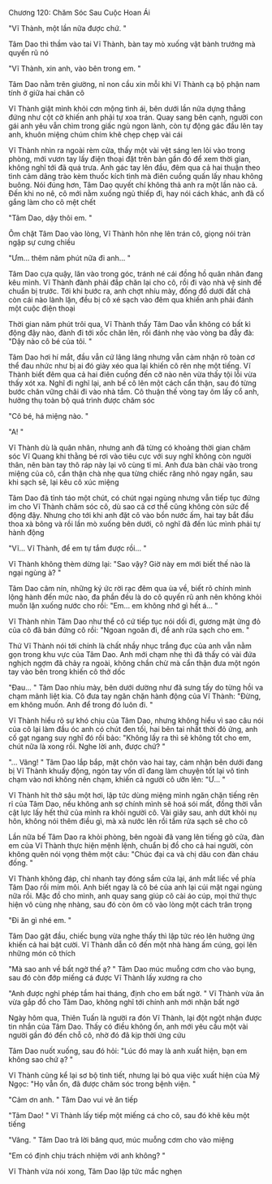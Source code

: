 




Chương 120: Chăm Sóc Sau Cuộc Hoan Ái

"Vĩ Thành, một lần nữa được chứ. "

Tâm Dao thì thầm vào tai Vĩ Thành, bàn tay mò xuống vật bành trướng mà quyến rũ nó



"Vĩ Thành, xin anh, vào bên trong em. "

Tâm Dao nằm trên giường, nỉ non cầu xin mỗi khi Vĩ Thành cạ bộ phận nam tính ở giữa hai chân cô



Vĩ Thành giật mình khỏi cơn mộng tình ái, bên dưới lần nữa dựng thẳng đứng như cột cờ khiến anh phải tự xoa trán. Quay sang bên cạnh, người con gái anh yêu vẫn chìm trong giấc ngủ ngon lành, còn tự động gác đầu lên tay anh, khuôn miệng chúm chím khẽ chẹp chẹp vài cái

Vĩ Thành nhìn ra ngoài rèm cửa, thấy một vài vệt sáng len lỏi vào trong phòng, mới vươn tay lấy điện thoại đặt trên bàn gần đó để xem thời gian, không nghĩ tới đã quá trưa. Anh gác tay lên đầu, đêm qua cả hai thuận theo tình cảm dâng trào kèm thuốc kích tình mà điên cuồng quấn lấy nhau không buông. Nói đúng hơn, Tâm Dao quyết chí không thả anh ra một lần nào cả. Đến khi no nê, cô mới nằm xuống ngủ thiếp đi, hay nói cách khác, anh đã cố gắng làm cho cô mệt chết

"Tâm Dao, dậy thôi em. "

Ôm chặt Tâm Dao vào lòng, Vĩ Thành hôn nhẹ lên trán cô, giọng nói tràn ngập sự cưng chiều

"Ưm... thêm năm phút nữa đi anh... "

Tâm Dao cựa quậy, lăn vào trong góc, tránh né cái đồng hồ quân nhân đang kêu mình. Vĩ Thành đành phải đắp chăn lại cho cô, rồi đi vào nhà vệ sinh để chuẩn bị trước. Tới khi bước ra, anh chợt nhíu mày, đống đồ dưới đất chả còn cái nào lành lặn, đều bị cô xé sạch vào đêm qua khiến anh phải đánh một cuộc điện thoại

Thời gian năm phút trôi qua, Vĩ Thành thấy Tâm Dao vẫn không có bất kì động đậy nào, đành đi tới xốc chăn lên, rồi đánh nhẹ vào vòng ba đẫy đà: "Dậy nào cô bé của tôi. "

Tâm Dao hơi hí mắt, đầu vẫn cứ lâng lâng nhưng vẫn cảm nhận rõ toàn cơ thể đau nhức như bị ai đó giày xéo qua lại khiến cô rên nhẹ một tiếng. Vĩ Thành biết đêm qua cả hai điên cuồng đến cỡ nào nên vừa thấy tội lỗi vừa thấy xót xa. Nghĩ đi nghĩ lại, anh bế cô lên một cách cẩn thận, sau đó từng bước chân vững chãi đi vào nhà tắm. Cô thuận thế vòng tay ôm lấy cổ anh, hưởng thụ toàn bộ quá trình được chăm sóc


"Cô bé, há miệng nào. "

"A! "

Vĩ Thành dù là quân nhân, nhưng anh đã từng có khoảng thời gian chăm sóc Vĩ Quang khi thằng bé rơi vào tiêu cực với suy nghĩ không còn người thân, nên bàn tay thô ráp này lại vô cùng tỉ mỉ. Anh đưa bàn chải vào trong miệng của cô, cẩn thận chà nhẹ qua từng chiếc răng nhỏ ngay ngắn, sau khi sạch sẽ, lại kêu cô xúc miệng

Tâm Dao đã tỉnh táo một chút, có chút ngại ngùng nhưng vẫn tiếp tục đứng im cho Vĩ Thành chăm sóc cô, dù sao cả cơ thể cũng không còn sức để động đậy. Nhưng cho tới khi anh đặt cô vào bồn nước ấm, hai tay bắt đầu thoa xà bông và rồi lần mò xuống bên dưới, cô nghĩ đã đến lúc mình phải tự hành động

"Vĩ... Vĩ Thành, để em tự tắm được rồi... "

Vĩ Thành không thèm dừng lại: "Sao vậy? Giờ này em mới biết thế nào là ngại ngùng à? "

Tâm Dao câm nín, những ký ức rời rạc đêm qua ùa về, biết rõ chính mình lộng hành đến mức nào, đa phần đều là do cô quyến rũ anh nên không khỏi muốn lặn xuống nước cho rồi: "Em... em không nhớ gì hết á... "

Vĩ Thành nhìn Tâm Dao như thể cô cứ tiếp tục nói dối đi, gương mặt ửng đỏ của cô đã bán đứng cô rồi: "Ngoan ngoãn đi, để anh rửa sạch cho em. "

Thứ Vĩ Thành nói tới chính là chất nhầy nhục trắng đục của anh vẫn nằm gọn trong khu vực của Tâm Dao. Anh mới chạm nhẹ thì đã thấy có vài đứa nghịch ngợm đã chảy ra ngoài, không chần chừ mà cẩn thận đưa một ngón tay vào bên trong khiến cô thở dốc

"Đau... " Tâm Dao nhíu mày, bên dưới dường như đã sưng tấy do từng hồi va chạm mãnh liệt kia. Cô đưa tay ngăn chặn hành động của Vĩ Thành: "Đừng, em không muốn. Anh để trong đó luôn đi. "

Vĩ Thành hiểu rõ sự khó chịu của Tâm Dao, nhưng không hiểu vì sao câu nói của cô lại làm đầu óc anh có chút đen tối, hai bên tai nhất thời đỏ ửng, anh cố gạt ngang suy nghĩ đó rồi bảo: "Không lấy ra thì sẽ không tốt cho em, chút nữa là xong rồi. Nghe lời anh, được chứ? "

"... Vâng! " Tâm Dao lắp bắp, mặt chôn vào hai tay, cảm nhận bên dưới đang bị Vĩ Thành khuấy động, ngón tay vốn dĩ đang làm chuyện tốt lại vô tình chạm vào nơi không nên chạm, khiến cả người cô ưỡn lên: "Ư... "

Vĩ Thành hít thở sâu một hơi, lập tức dùng miệng mình ngăn chặn tiếng rên rỉ của Tâm Dao, nếu không anh sợ chính mình sẽ hoá sói mất, đồng thời vẫn cật lực lấy hết thứ của mình ra khỏi người cô. Vài giây sau, anh dứt khỏi nụ hôn, không nói thêm điều gì, mà xả nước lên rồi tắm rửa sạch sẽ cho cô


Lần nữa bế Tâm Dao ra khỏi phòng, bên ngoài đã vang lên tiếng gõ cửa, đàn em của Vĩ Thành thực hiện mệnh lệnh, chuẩn bị đồ cho cả hai người, còn không quên nói vọng thêm một câu: "Chúc đại ca và chị dâu con đàn cháu đống. "

Vĩ Thành không đáp, chỉ nhanh tay đóng sầm cửa lại, ánh mắt liếc về phía Tâm Dao rồi mím môi. Anh biết ngay là cô bé của anh lại cúi mặt ngại ngùng nữa rồi. Mặc đồ cho mình, anh quay sang giúp cô cài áo cúp, mọi thứ thực hiện vô cùng nhẹ nhàng, sau đó còn ôm cô vào lòng một cách trân trọng

"Đi ăn gì nhé em. "

Tâm Dao gật đầu, chiếc bụng vừa nghe thấy thì lập tức réo lên hưởng ứng khiến cả hai bật cười. Vĩ Thành dẫn cô đến một nhà hàng ấm cúng, gọi lên những món cô thích

"Mà sao anh về bất ngờ thế ạ? " Tâm Dao múc muỗng cơm cho vào bụng, sau đó còn đớp miếng cá được Vĩ Thành lấy xương ra cho

"Anh được nghỉ phép tầm hai tháng, định cho em bất ngờ. " Vĩ Thành vừa ăn vừa gắp đồ cho Tâm Dao, không nghĩ tới chính anh mới nhận bất ngờ

Ngày hôm qua, Thiên Tuấn là người ra đón Vĩ Thành, lại đột ngột nhận được tin nhắn của Tâm Dao. Thấy có điều không ổn, anh mới yêu cầu một vài người gần đó đến chỗ cô, nhờ đó đã kịp thời ứng cứu

Tâm Dao nuốt xuống, sau đó hỏi: "Lúc đó may là anh xuất hiện, bạn em không sao chứ ạ? "

Vĩ Thành cũng kể lại sơ bộ tình tiết, nhưng lại bỏ qua việc xuất hiện của Mỹ Ngọc: "Họ vẫn ổn, đã được chăm sóc trong bệnh viện. "

"Cảm ơn anh. " Tâm Dao vui vẻ ăn tiếp

"Tâm Dao! " Vĩ Thành lấy tiếp một miếng cá cho cô, sau đó khẽ kêu một tiếng

"Vâng. " Tâm Dao trả lời bâng quơ, múc muỗng cơm cho vào miệng

"Em có định chịu trách nhiệm với anh không? "

Vĩ Thành vừa nói xong, Tâm Dao lập tức mắc nghẹn




